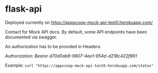 # flask-api

Deployed currently on https://appscoop-mock-api-test0.herokuapp.com/

Contact for Mock API docs.
By default, some API endpoints have been documented via swagger.

An authorization has to be provided in Headers:

*Authorization: Bearer d70d0ab8-9807-4ae1-954d-d218c422f891*

Example:
`curl "https://appscoop-mock-api-test0.herokuapp.com/status"`
